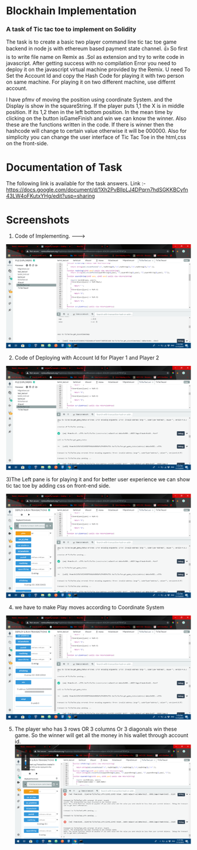 # Blockhain Implementation 
### A task of Tic tac toe to implement on Solidity ###

The task is to create a basic two player command line tic tac toe game
backend in node js with ethereum based payment state channel. :+1:
So first is to write file name on Remix as .Sol as extension and try to write code in javascript. 
After getting success with no compilation Error you need to deploy it on the javascript virtual machine provided by the Remix.
U need To Set the Account Id and copy the Hash Code for playing it with two person on same machine. For playing it on two different machine, use differnt account. 

I have pfmv of moving the position using coordinate System. and the Display is show in the squareString.
If the player puts 1,1 the X is in middle position. If its 1,2 then in the left bottom position.
In the mean time by clicking on the button isGameFinish and win we can know the winner. Also these are the functions written in the code.
If there is winner then the hashcode will change to certain value otherwise it will be 000000.
Also for simplicity you can change the user interface of Tic Tac Toe in the html,css on the front-side.

# Documentation of Task 

The following link is available for the task answers. Link :-
https://docs.google.com/document/d/1Xh2PvBlIpLJ4DPqrn7hdSGKKBCyfn43LW4oFKutxYHg/edit?usp=sharing


# Screenshots

1) Code of Implementing. --->

![Main Page](https://github.com/karshil2309/BlockhainTask_Quillhash/blob/master/Screenshot%20(107).png?raw=true "Page")


2) Code of Deploying with Account Id for Player 1 and Player 2

![Main Page](https://github.com/karshil2309/BlockhainTask_Quillhash/blob/master/Screenshot%20(109).png?raw=true "Page")


3)The Left pane is for playing it and for better user experience we can show tic tac toe by adding css on front-end side.

![Main Page](https://github.com/karshil2309/BlockhainTask_Quillhash/blob/master/Screenshot%20(110).png?raw=true "Page")

4) we have to make Play moves according to Coordinate System

![Main Page](https://github.com/karshil2309/BlockhainTask_Quillhash/blob/master/Screenshot%20(111).png?raw=true "Page")


5) The player who has 3 rows OR 3 columns  Or 3 diagonals win these game. So the winner will get all the money in his wallet 
through account id.
![Main Page](https://github.com/karshil2309/BlockhainTask_Quillhash/blob/master/Screenshot%20(112).png?raw=true "Page")


